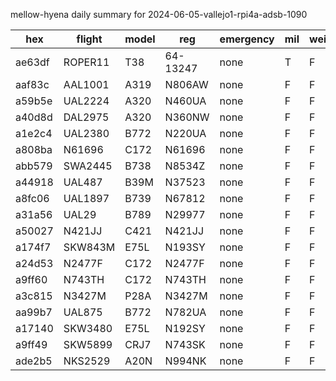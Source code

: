 mellow-hyena daily summary for 2024-06-05-vallejo1-rpi4a-adsb-1090

|hex|flight|model|reg|emergency|mil|weirdo|
|--|--|--|--|--|--|--|
|ae63df|ROPER11|T38|64-13247|none|T|F|
|aaf83c|AAL1001|A319|N806AW|none|F|F|
|a59b5e|UAL2224|A320|N460UA|none|F|F|
|a40d8d|DAL2975|A320|N360NW|none|F|F|
|a1e2c4|UAL2380|B772|N220UA|none|F|F|
|a808ba|N61696|C172|N61696|none|F|F|
|abb579|SWA2445|B738|N8534Z|none|F|F|
|a44918|UAL487|B39M|N37523|none|F|F|
|a8fc06|UAL1897|B739|N67812|none|F|F|
|a31a56|UAL29|B789|N29977|none|F|F|
|a50027|N421JJ|C421|N421JJ|none|F|F|
|a174f7|SKW843M|E75L|N193SY|none|F|F|
|a24d53|N2477F|C172|N2477F|none|F|F|
|a9ff60|N743TH|C172|N743TH|none|F|F|
|a3c815|N3427M|P28A|N3427M|none|F|F|
|aa99b7|UAL875|B772|N782UA|none|F|F|
|a17140|SKW3480|E75L|N192SY|none|F|F|
|a9ff49|SKW5899|CRJ7|N743SK|none|F|F|
|ade2b5|NKS2529|A20N|N994NK|none|F|F|
